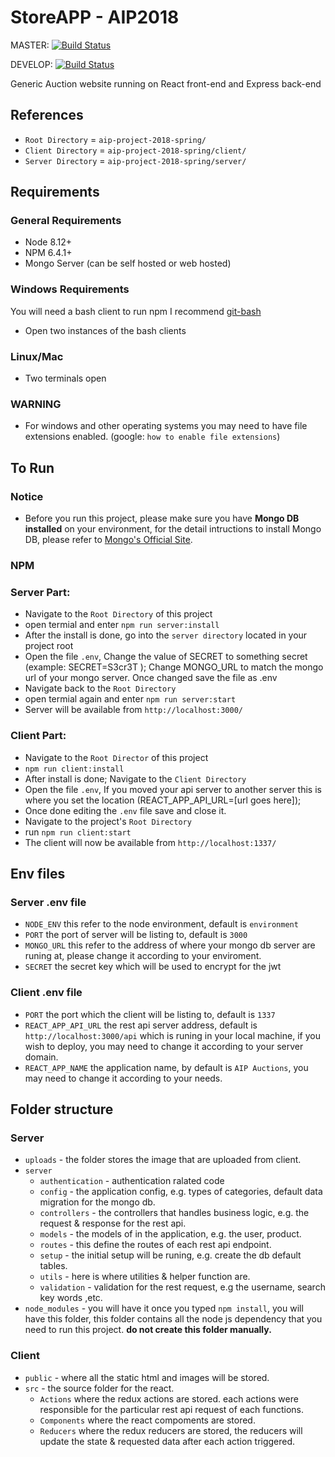 # StoreAPP - AIP2018

MASTER: [![Build Status](https://travis-ci.com/gta191977649/aip-project-2018-spring.svg?branch=master)](https://travis-ci.com/gta191977649/aip-project-2018-spring)

DEVELOP: [![Build Status](https://travis-ci.com/gta191977649/aip-project-2018-spring.svg?branch=develop)](https://travis-ci.com/gta191977649/aip-project-2018-spring)

Generic Auction website running on React front-end and Express back-end

## References

- `Root Directory` = `aip-project-2018-spring/`
- `Client Directory` = `aip-project-2018-spring/client/`
- `Server Directory` = `aip-project-2018-spring/server/`

## Requirements

### General Requirements

- Node 8.12+
- NPM 6.4.1+
- Mongo Server (can be self hosted or web hosted)

### Windows Requirements

You will need a bash client to run npm I recommend [git-bash](https://gitforwindows.org/)

- Open two instances of the bash clients

### Linux/Mac

- Two terminals open

### WARNING

- For windows and other operating systems you may need to have file extensions enabled. (google: `how to enable file extensions`)

## To Run
### Notice
- Before you run this project, please make sure you have **Mongo DB installed** on your environment, for the detail intructions to install Mongo DB, please refer to [Mongo's Official Site](https://docs.mongodb.com/manual/installation/).
### NPM

### Server Part:

- Navigate to the `Root Directory` of this project
- open termial and enter `npm run server:install`
- After the install is done, go into the `server directory` located in your project root
- Open the file `.env`, Change the value of SECRET to something secret (example: SECRET=S3cr3T ); Change MONGO_URL to match the mongo url of your mongo server. Once changed save the file as .env
- Navigate back to the `Root Directory`
- open termial again and enter `npm run server:start`
- Server will be available from `http://localhost:3000/`

### Client Part:

- Navigate to the `Root Director` of this project
- `npm run client:install`
- After install is done; Navigate to the `Client Directory`
- Open the file `.env`, If you moved your api server to another server this is where you set the location (REACT_APP_API_URL=[url goes here]);
- Once done editing the `.env` file save and close it.
- Navigate to the project's `Root Directory`
- run `npm run client:start`
- The client will now be available from `http://localhost:1337/`
## Env files
### Server .env file
- `NODE_ENV` this refer to the node environment, default is `environment`
- `PORT` the port of server will be listing to, default is `3000`
- `MONGO_URL` this refer to the address of where your mongo db server are runing at, please change it according to your enviroment.
- `SECRET` the secret key which will be used to encrypt for the jwt
### Client .env file
- `PORT` the port which the client will be listing to, default is `1337`
- `REACT_APP_API_URL` the rest api server address, default is `http://localhost:3000/api` which is runing in your local machine, if you wish to deploy, you may need to change it according to your server domain.
- `REACT_APP_NAME` the application name, by default is `AIP Auctions`, you may need to change it according to your needs.

## Folder structure
### Server 
* `uploads` - the folder stores the image that are uploaded from client.
* `server`
    * `authentication` - authentication ralated code
    * `config` - the application config, e.g. types of  categories, default data migration for the mongo db.
    * `controllers` - the controllers that handles business logic, e.g. the request & response for the rest api.
    * `models` - the models of in the application, e.g. the user, product.
    * `routes` - this define the routes of each rest api endpoint.
    * `setup` - the initial setup will be runing, e.g. create the db default tables.
    * `utils` - here is where utilities & helper function are.
    * `validation` - validation for the rest request, e.g the username, search key words ,etc.
* `node_modules` - you will have it once you typed `npm install`, you will have this folder, this folder contains all the node js dependency that you need to run this project. **do not create this folder manually.** 
### Client
* `public` - where all the static html and images will be stored.
* `src` - the source folder for the react.
    * `Actions` where the redux actions are stored. each actions were responsible for the particular rest api request of each functions.
    * `Components` where the react compoments are stored.
    * `Reducers` where the redux reducers are stored, the reducers will update the state & requested data after each action triggered.
